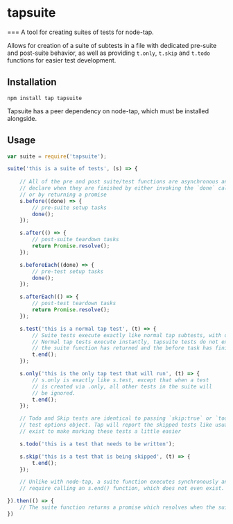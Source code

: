 # tapsuite
===
A tool for creating suites of tests for node-tap.

Allows for creation of a suite of subtests in a file with dedicated pre-suite and post-suite behavior, as well as providing `t.only`, `t.skip` and `t.todo` functions for easier test development.

## Installation

```
npm install tap tapsuite
```

Tapsuite has a peer dependency on node-tap, which must be installed alongside.

## Usage

```js
var suite = require('tapsuite');

suite('this is a suite of tests', (s) => {
	
	// All of the pre and post suite/test functions are asynchronous and must
	// declare when they are finished by either invoking the `done` callback
	// or by returning a promise
	s.before((done) => {
		// pre-suite setup tasks
		done();
	});

	s.after(() => {
		// post-suite teardown tasks
		return Promise.resolve();
	});

	s.beforeEach((done) => {
		// pre-test setup tasks
		done();
	});

	s.afterEach(() => {
		// post-test teardown tasks
		return Promise.resolve();
	});

	s.test('this is a normal tap test', (t) => {
		// Suite tests execute exactly like normal tap subtests, with one exception.
		// Normal tap tests execute instantly, tapsuite tests do not execute until after
		// the suite function has returned and the before task has finished.
		t.end();
	});

	s.only('this is the only tap test that will run', (t) => {
		// s.only is exactly like s.test, except that when a test
		// is created via .only, all other tests in the suite will
		// be ignored.
		t.end();
	});

	// Todo and Skip tests are identical to passing `skip:true` or `todo:true` on the
	// test options object. Tap will report the skipped tests like usual. The functions
	// exist to make marking these tests a little easier

	s.todo('this is a test that needs to be written');

	s.skip('this is a test that is being skipped', (t) => {
		t.end();
	});

	// Unlike with node-tap, a suite function executes synchronously and does not
	// require calling an s.end() function, which does not even exist.

}).then(() => {
	// The suite function returns a promise which resolves when the suite completes
})
```
